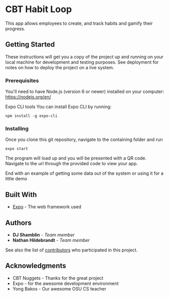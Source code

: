 # CBT Habit Loop

This app allows employees to create, and track habits and gamify their progress.

## Getting Started

These instructions will get you a copy of the project up and running on your local machine for development and testing purposes. See deployment for notes on how to deploy the project on a live system.

### Prerequisites

You'll need to have Node.js (version 6 or newer) installed on your computer:
https://nodejs.org/en/

Expo CLI tools
You can install Expo CLI by running:

```
npm install -g expo-cli
```

### Installing

Once you clone this git repository, navigate to the containing folder and run

```
expo start
```

The program will load up and you will be presented with a QR code.
Navigate to the url through the provided code to view your app.

End with an example of getting some data out of the system or using it for a little demo

## Built With

* [Expo](https://expo.io/) - The web framework used

## Authors

* **DJ Shamblin** - *Team member* 
* **Nathan Hildebrandt** - *Team member*

See also the list of [contributors](https://github.com/osu-cascades/habit-loop/graphs/contributors) who participated in this project.

## Acknowledgments

* CBT Nuggets - Thanks for the great project
* Expo - for the awesome development environment
* Yong Bakos - Our awesome OSU CS teacher
